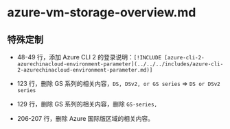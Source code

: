 # azure-vm-storage-overview.md

## 特殊定制

* 48-49 行，添加 Azure CLI 2 的登录说明：`[!INCLUDE [azure-cli-2-azurechinacloud-environment-parameter](../../../includes/azure-cli-2-azurechinacloud-environment-parameter.md)]`

* 123 行，删除 GS 系列的相关内容，`DS, DSv2, or GS series` => `DS or DSv2 series`

* 129 行，删除 GS 系列的相关内容，删除 `GS-series,`

* 206-207 行，删除 Azure 国际版区域的相关内容。